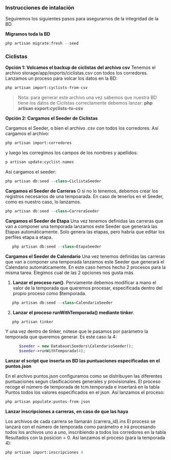 ### Instrucciones de intalación

Seguiremos los siguientes pasos para asegurarnos de la integridad de la BD.

**Migramos toda la BD**

```php
php artisan migrate:fresh --seed
```

### Ciclistas

**Opción 1: Volcamos el backup de ciclistas del archivo csv**
Tenemos el archivo storage/app/exports/ciclistas.csv con todos los corredores.
Lanzamos un proceso para volcar los datos en la BD:
```php
php artisan import:cyclists-from-csv
```
> Nota: para generar este archivo una vez sabemos que nuestra BD tiene los datos de Ciclistas correctamente debemos lanzar: **php artisan export:cyclists-to-csv**



**Opción 2: Cargamos el Seeder de Ciclistas**

Cargamos el Seeder, o bien el archivo .csv con todos los corredores.
Así cargamos el archivo:
```php
php artisan import:corredores
```
y luego les corregimos los campos de los nombres y apellidos:
```php
p artisan update:cyclist-names
```


Así cargamos el seeder:
```php
php artisan db:seed --class=CiclistaSeeder
```

**Cargamos el Seeder de Carreras**
O si no lo tenemos, debemos crear los registros necesarios de una tempoarada.
En caso de tenerlos en el Seeder, como es nuestro caso, lo lanzamos. 

```php
php artisan db:seed --class=CarreraSeeder
```

**Cargamos el Seeder de Etapa**
Una vez tenemos definidas las carreras que van a componer una temporada lanzamos este Seeder que generará las Etapas automáticamente.
Solo genera las etapas, pero habría que editar los perfiles etapa a etapa.

```php
   php artisan db:seed --class=EtapaSeeder
```

**Cargamos el Seeder de Calendario**
Una vez tenemos definidas las carreras que van a componer una temporada lanzamos este Seeder que generará el Calendario automáticamente.
En este caso hemos hecho 2 procesos para la misma tarea. Elegimos cual de las 2 opciones nos gusta más.

1. **Lanzar el proceso run()**. Perviamente debemos modificar a mano el valor de la temporada que queremos procesar, especificada dentro del propio proceso como $temporada.
```php
   php artisan db:seed --class=CalendarioSeeder
```

2. **Lanzar el proceso runWithTemporada() mediante tinker**.
```php
   php artisan tinker
```

Y una vez dentro de tinker, nótese que le pasamos por parámetro la temporada que queremos generar. Es este caso la 4:
```php
      $seeder = new Database\Seeders\CalendarioSeeder();
      $seeder->runWithTemporada(4);
```
**Lanzar el script que inserta en BD las puntuaciones especificadas en el puntos.json**

En el archivo puntos.json configuramos como se distribuyen las diferentes puntuaciones segun clasificaciones generales y provisionales.
El proceso recoge el número de temporada de tcm.temporada e insertará en la tabla Puntos todos los valores especificados en el json.
Así lanzamos el proceso:
```php
php artisan populate:puntos-from-json
```

**Lanzar inscripciones a carreras, en caso de que las haya**

Los archivos de cada carrera se llamarán {carrera_id}.ins
El proceso se lanzará con el número de temporada como parámetro e irá procesando todos los archivos uno a uno, inscribiendo a todos los corredores en la tabla Resultados con la posicion = 0.
Así lanzamos el proceso (para la temporada 4):
```php
php artisan import:inscripciones 4
```
